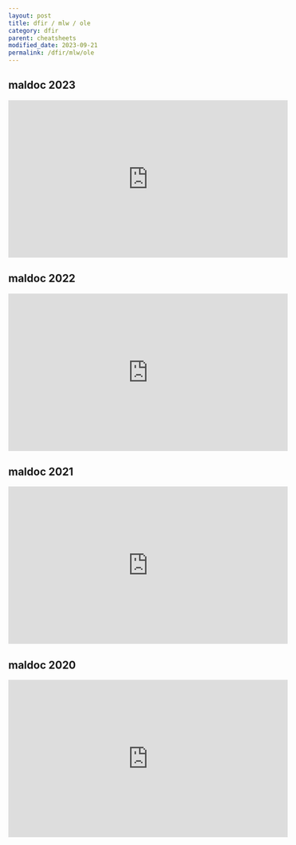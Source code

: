 ```yaml
---
layout: post
title: dfir / mlw / ole
category: dfir
parent: cheatsheets
modified_date: 2023-09-21
permalink: /dfir/mlw/ole
---
```


## maldoc 2023

<iframe width="560" height="315" src="https://www.youtube-nocookie.com/embed/PJ5oluVlEb8?si=JbrOGwGm2fwHgma2" title="YouTube video player" frameborder="0" allow="accelerometer; autoplay; clipboard-write; encrypted-media; gyroscope; picture-in-picture; web-share" allowfullscreen></iframe>

## maldoc 2022

<iframe width="560" height="315" src="https://www.youtube-nocookie.com/embed/5MssdXfAvV8?si=VEWwKxh72pYwFXzq" title="YouTube video player" frameborder="0" allow="accelerometer; autoplay; clipboard-write; encrypted-media; gyroscope; picture-in-picture; web-share" allowfullscreen></iframe>

## maldoc 2021

<iframe width="560" height="315" src="https://www.youtube-nocookie.com/embed/pJvQgUk01k4?si=rKHpOsar67rgXb2r" title="YouTube video player" frameborder="0" allow="accelerometer; autoplay; clipboard-write; encrypted-media; gyroscope; picture-in-picture; web-share" allowfullscreen></iframe>

## maldoc 2020

<iframe width="560" height="315" src="https://www.youtube-nocookie.com/embed/9OxzUaedYyc?si=yT4s_U__HG5HhGnj" title="YouTube video player" frameborder="0" allow="accelerometer; autoplay; clipboard-write; encrypted-media; gyroscope; picture-in-picture; web-share" allowfullscreen></iframe>
